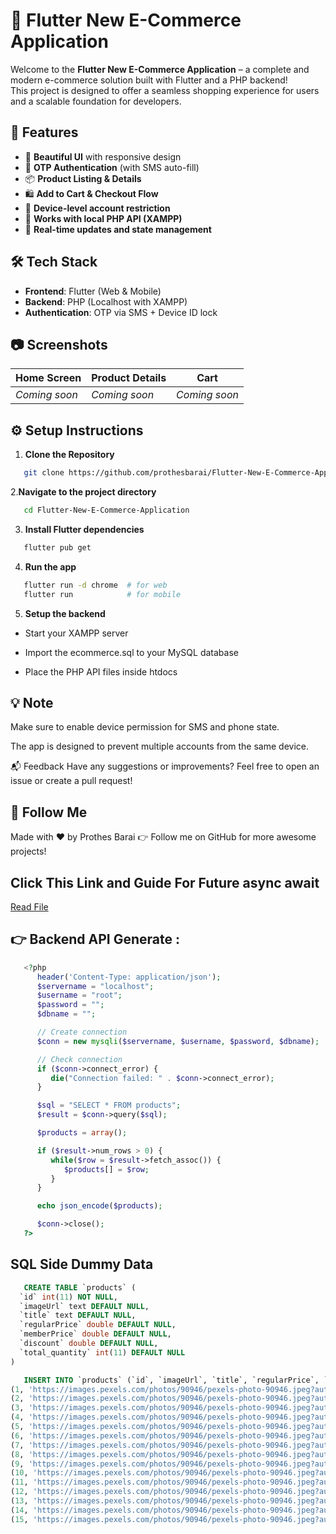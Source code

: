 # 🛒 Flutter New E-Commerce Application

Welcome to the **Flutter New E-Commerce Application** – a complete and modern e-commerce solution built with Flutter and a PHP backend!  
This project is designed to offer a seamless shopping experience for users and a scalable foundation for developers.

## 🚀 Features

- 📱 **Beautiful UI** with responsive design
- 🔐 **OTP Authentication** (with SMS auto-fill)
- 📦 **Product Listing & Details**
- 🛍️ **Add to Cart & Checkout Flow**
- 🔁 **Device-level account restriction**
- 📡 **Works with local PHP API (XAMPP)**
- 🔄 **Real-time updates and state management**

## 🛠️ Tech Stack

- **Frontend**: Flutter (Web & Mobile)
- **Backend**: PHP (Localhost with XAMPP)
- **Authentication**: OTP via SMS + Device ID lock

## 📷 Screenshots

| Home Screen | Product Details | Cart |
|-------------|------------------|------|
| *Coming soon* | *Coming soon* | *Coming soon* |

## ⚙️ Setup Instructions

1. **Clone the Repository**
```bash
   git clone https://github.com/prothesbarai/Flutter-New-E-Commerce-Application.git
```
2.**Navigate to the project directory**
```bash
   cd Flutter-New-E-Commerce-Application
```
3. **Install Flutter dependencies**
```bash
   flutter pub get
```
4. **Run the app**
```bash
   flutter run -d chrome  # for web
   flutter run            # for mobile
```

5. **Setup the backend**

- Start your XAMPP server

- Import the ecommerce.sql to your MySQL database

- Place the PHP API files inside htdocs

## 💡 Note
Make sure to enable device permission for SMS and phone state.

The app is designed to prevent multiple accounts from the same device.

📬 Feedback
Have any suggestions or improvements? Feel free to open an issue or create a pull request!

## 🔗 Follow Me
Made with ❤️ by Prothes Barai
👉 Follow me on GitHub for more awesome projects!


## Click This Link and Guide For Future async await
[Read File](https://github.com/prothesbarai/Flutter-New-E-Commerce-Application/blob/main/Future_Async_Await_Guide_Bangla.md)






## 👉 Backend API Generate :
```php
   <?php
      header('Content-Type: application/json');
      $servername = "localhost";
      $username = "root";
      $password = "";
      $dbname = "";

      // Create connection
      $conn = new mysqli($servername, $username, $password, $dbname);

      // Check connection
      if ($conn->connect_error) {
         die("Connection failed: " . $conn->connect_error);
      }

      $sql = "SELECT * FROM products";
      $result = $conn->query($sql);

      $products = array();

      if ($result->num_rows > 0) {
         while($row = $result->fetch_assoc()) {
            $products[] = $row;
         }
      }

      echo json_encode($products);

      $conn->close();
   ?>

```


## SQL Side Dummy Data 
```sql
   CREATE TABLE `products` (
  `id` int(11) NOT NULL,
  `imageUrl` text DEFAULT NULL,
  `title` text DEFAULT NULL,
  `regularPrice` double DEFAULT NULL,
  `memberPrice` double DEFAULT NULL,
  `discount` double DEFAULT NULL,
  `total_quantity` int(11) DEFAULT NULL
)
```

```sql
   INSERT INTO `products` (`id`, `imageUrl`, `title`, `regularPrice`, `memberPrice`, `discount`, `quantity`) VALUES
(1, 'https://images.pexels.com/photos/90946/pexels-photo-90946.jpeg?auto=compress&cs=tinysrgb&w=600', 'Product design is the process of creating or improving products to meet user needs and business goals', 100, 90, 10, 5),
(2, 'https://images.pexels.com/photos/90946/pexels-photo-90946.jpeg?auto=compress&cs=tinysrgb&w=600', 'Product design is the process of creating or improving products to meet user needs and business goals', 150, 135, 10, 8),
(3, 'https://images.pexels.com/photos/90946/pexels-photo-90946.jpeg?auto=compress&cs=tinysrgb&w=600', 'Product design is the process of creating or improving products to meet user needs and business goals', 200, 180, 10, 3),
(4, 'https://images.pexels.com/photos/90946/pexels-photo-90946.jpeg?auto=compress&cs=tinysrgb&w=600', 'Product design is the process of creating or improving products to meet user needs and business goals', 120, 110, 8.3, 10),
(5, 'https://images.pexels.com/photos/90946/pexels-photo-90946.jpeg?auto=compress&cs=tinysrgb&w=600', 'Product design is the process of creating or improving products to meet user needs and business goals', 250, 200, 20, 2),
(6, 'https://images.pexels.com/photos/90946/pexels-photo-90946.jpeg?auto=compress&cs=tinysrgb&w=600', 'Product design is the process of creating or improving products to meet user needs and business goals', 300, 270, 10, 7),
(7, 'https://images.pexels.com/photos/90946/pexels-photo-90946.jpeg?auto=compress&cs=tinysrgb&w=600', 'Product design is the process of creating or improving products to meet user needs and business goals', 180, 160, 11.1, 4),
(8, 'https://images.pexels.com/photos/90946/pexels-photo-90946.jpeg?auto=compress&cs=tinysrgb&w=600', 'Product design is the process of creating or improving products to meet user needs and business goals', 220, 210, 4.5, 6),
(9, 'https://images.pexels.com/photos/90946/pexels-photo-90946.jpeg?auto=compress&cs=tinysrgb&w=600', 'Product design is the process of creating or improving products to meet user needs and business goals', 130, 120, 7.7, 9),
(10, 'https://images.pexels.com/photos/90946/pexels-photo-90946.jpeg?auto=compress&cs=tinysrgb&w=600', 'Product design is the process of creating or improving products to meet user needs and business goals', 90, 85, 5.6, 12),
(11, 'https://images.pexels.com/photos/90946/pexels-photo-90946.jpeg?auto=compress&cs=tinysrgb&w=600', 'Product design is the process of creating or improving products to meet user needs and business goals', 140, 130, 7.1, 11),
(12, 'https://images.pexels.com/photos/90946/pexels-photo-90946.jpeg?auto=compress&cs=tinysrgb&w=600', 'Product design is the process of creating or improving products to meet user needs and business goals', 170, 150, 11.8, 1),
(13, 'https://images.pexels.com/photos/90946/pexels-photo-90946.jpeg?auto=compress&cs=tinysrgb&w=600', 'Product design is the process of creating or improving products to meet user needs and business goals', 160, 140, 12.5, 3),
(14, 'https://images.pexels.com/photos/90946/pexels-photo-90946.jpeg?auto=compress&cs=tinysrgb&w=600', 'Product design is the process of creating or improving products to meet user needs and business goals', 190, 175, 7.9, 6),
(15, 'https://images.pexels.com/photos/90946/pexels-photo-90946.jpeg?auto=compress&cs=tinysrgb&w=600', 'Product design is the process of creating or improving products to meet user needs and business goals', 210, 190, 9.5, 5);
```
